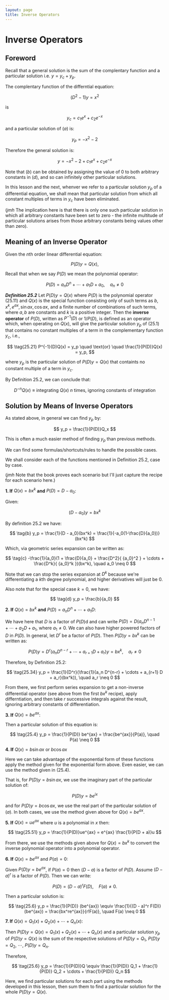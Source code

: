 ```yaml
---
layout: page
title: Inverse Operators
---
```


# Inverse Operators

## Foreword


Recall that a general solution is the sum of the complentary function and a  particular solution i.e. $y = y_c + y_p$.

The complentary function of the differntial equation:

$$ \tag{a} (D^2 -1)y = x^2 $$

is

$$ \tag{b} y_c = c_1 e^x + c_2 e^{-x} $$

and a particular solution of $(a)$ is:

$$ \tag{c} y_p = -x^2 - 2 $$

Therefore the general solution is:

$$ \tag{d} y = -x^2 - 2 + c_1 e^x + c_2 e^{-x} $$

Note that $(b)$ can be obtained by assigning the value of 0 to both arbitrary constants in $(d)$, and so can infinitely other particular solutions.

In this lesson and the next, whenver we refer to a particular solution $y_p$ of a differential equation, we shall mean that particular solution from which all constant multiples of terms in $y_c$ have been eliminated.

(*jmh* The implication here is that there is only one such particular solution in which all arbitrary constants have been set to zero - the infinite multitude of particular solutions arises from those arbitrary constants being values other than zero).

## Meaning of an Inverse Operator

Given the $n$th order linear differential equation:

$$ \tag{25.1} P(D)y = Q(x),$$

Recall that when we say $P(D)$ we mean the polynomial operator:

$$ \tag{25.11} P(D) = a_n D^n + \cdots + a_1 D + a_0, \quad a_n \neq 0 $$

***Definition 25.2*** Let $P(D)y = Q(x)$ where $P(D)$ is the polynomial operator $(25.11)$ and $Q(x)$ is the special function consisting only of such terms as $b, x^k, e^{ax}, \sin{ax}, \cos{ax}$, and a finite number of combinations of such terms, where $a, b$ are constants and $k$ is a positive integer. Then the **inverse operator** of $P(D)$, written as $P^{-1}(D)$ or $1/P(D)$, is defined as an operator which, when operating on $Q(x)$, will give the particular solution $y_p$ of $(25.1)$ that contains no constant multiples of a term in the complementary function $y_c$, i.e.,

$$ \tag{25.21} P^{-1}(D)Q(x) = y_p \quad \text{or} \quad \frac{1}{P(D)}Q(x) = y_p, $$

where $y_p$ is the particular solution of $P(D)y = Q(x)$ that containts no constant multiple of a term in $y_c$.

By Definition 25.2, we can conclude that:

$$ \tag{25.25} D^{-n}Q(x) \equiv \text{integrating}~Q(x)~n~\text{times, ignoring constants of integration} $$ 

## Solution by Means of Inverse Operators

As stated above, in general we can find $y_p$ by:

$$ y_p = \frac{1}{P(D)}Q_x $$

This is often a much easier method of finding $y_p$ than previous methods.

We can find some formulas/shortcuts/rules to handle the possible cases.

We shall consider each of the functions mentioned in Definition 25.2, case by case.

(*jmh* Note that the book proves each scenario but I'll just capture the recipe for each scenario here.)

**1. If** $Q(x) = bx^k$ **and** $P(D) = D - a_0$:

Given:

$$ \tag{a} (D - a_0)y = bx^k $$

By definition 25.2 we have:

$$ \tag{b} y_p = \frac{1}{D - a_0}(bx^k) = \frac{1}{-a_0(1-\frac{D}{a_0})}(bx^k) $$

Which, via geometric series expansion can be written as:

$$ \tag{c} -\frac{1}{a_0}(1 + \frac{D}{a_0} + \frac{D^2}{ {a_0}^2 } + \cdots + \frac{D^k}{ {a_0}^k })(bx^k), \quad a_0 \neq 0 $$

Note that we can stop the series expansion at $D^k$ because we're differentiating a $k$th degree polynomial, and higher derivatives will just be $0$.

Also note that for the special case $k = 0$, we have:

$$ \tag{d} y_p = \frac{b}{a_0} $$


**2. If** $Q(x) = bx^k$ **and** $P(D) = a_n D^n + \cdots + a_1 D$:

We have here that $D$ is a factor of $P(D)$d and can write $P(D) = D(a_n D^{n-1} + \cdots + a_2 D + a_1$, where $a_1 \neq 0$. We can also have higher powered factors of $D$ in $P(D)$. In general, let $D^r$ be a factor of $P(D)$. Then $P(D)y = bx^k$ can be written as:

$$ \tag{a} P(D)y = D^r (a_n D^{n-r} + \cdots + a_{r+1} D + a_r)y = bx^k, \quad a_r \neq 0 $$

Therefore, by Definition 25.2:

$$ \tag{25.34} y_p = \frac{1}{D^r}(\frac{1}{a_n D^{n-r} + \cdots + a_{r+1} D + a_r}(bx^k)), \quad a_r \neq 0 $$ 

From there, we first perform series expansion to get a non-inverse differential operator (see above from the first $bx^k$ recipe), apply differntiation, and then take $r$ successive integrals against the result, ignoring arbitrary constants of differentiation.

**3. If** $Q(x) = be^{ax}$:

Then a particular solution of this equation is:

$$ \tag{25.4} y_p = \frac{1}{P(D)} be^{ax} = \frac{be^{ax}}{P(a)}, \quad P(a) \neq 0 $$

**4. If** $Q(x) = b\sin{ax}$ or $b\cos{ax}$

Here we can take advantage of the exponential form of these functions apply the method given for the exponential form above. Even easier, we can use
the method given in $(25.4)$.

That is, for $P(D)y = b\sin{ax}$, we use the imaginary part of the particular solution of:

$$ \tag{a} P(D)y = be^{ix} $$

and for $P(D)y = b\cos{ax}$, we use the real part of the particular solution of $(a)$. In both cases, we use the method given above for $Q(x) = be^{ax}$.

**5. If** $Q(x) = ue^{ax}$ where $u$ is a polynomial in $x$ then:

$$ \tag{25.51} y_p = \frac{1}{P(D)}ue^{ax} = e^{ax} \frac{1}{P(D + a)}u $$

From there, we use the methods given above for $Q(x) = bx^k$ to convert the inverse polynomial operator into a polynomial operator.

**6. If** $Q(x) = be^{ax}$ and $P(a) = 0$:

Given $P(D)y = be^{ax}$, if $P(a) = 0$ then $(D - a)$ is a factor of $P(D)$. Assume $(D - a)^r$ is a factor of $P(D)$. Then we can write:

$$ \tag{a} P(D) = (D - a)^r F(D), \quad F(a) \neq 0. $$

Then a particular solution is:

$$ \tag{25.6} y_p = \frac{1}{P(D)} (be^{ax}) \equiv \frac{1}{(D - a)^r F(D)} (be^{ax}) = \frac{bx^re^{ax}}{r!F(a)}, \quad F(a) \neq 0 $$

**7. If** $Q(x) = Q_1(x) + Q_2(x) + \cdots + Q_n(x)$:

Then $P(D)y = Q(x) = Q_1(x) + Q_2(x) + \cdots + Q_n(x)$ and a particular solution $y_p$ of $P(D)y = Q(x)$ is the sum of the respective solutions of $P(D)y = Q_1$, $P(D)y = Q_2$, $\cdots$, $P(D)y = Q_n$.

Therefore,

$$ \tag{25.6} y_p = \frac{1}{P(D)}Q \equiv \frac{1}{P(D)} Q_1 + \frac{1}{P(D)} Q_2 + \cdots + \frac{1}{P(D)} Q_n $$

Here, we find particular solutions for each part using the methods developed in this lesson, then sum them to find a particular solution for the whole $P(D)y = Q(x)$.
